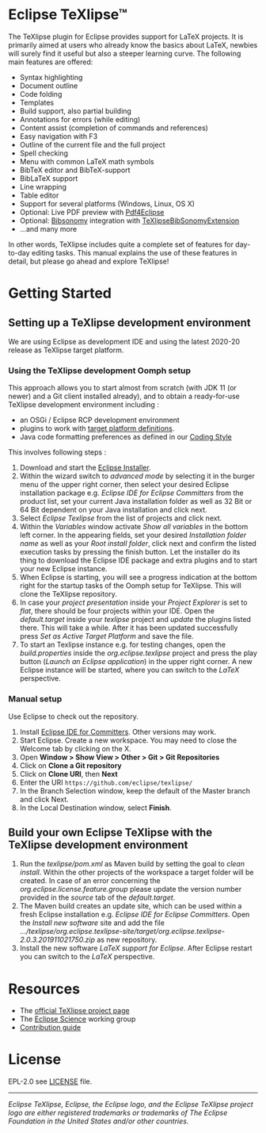 # Eclipse TeXlipse™
The TeXlipse plugin for Eclipse provides support for LaTeX projects. It is primarily aimed at users who already know the basics about LaTeX, newbies will surely find it useful but also a steeper learning curve. The following main features are offered:

* Syntax highlighting
* Document outline
* Code folding
* Templates
* Build support, also partial building
* Annotations for errors (while editing)
* Content assist (completion of commands and references)
* Easy navigation with F3
* Outline of the current file and the full project
* Spell checking
* Menu with common LaTeX math symbols
* BibTeX editor and BibTeX-support
* BibLaTeX support
* Line wrapping
* Table editor
* Support for several platforms (Windows, Linux, OS X)
* Optional: Live PDF preview with [Pdf4Eclipse](http://borisvl.github.com/Pdf4Eclipse "Pdf4Eclipse")  
* Optional: [Bibsonomy](http://www.bibsonomy.org/ "Bibsonomy")  integration with  [TeXlipseBibSonomyExtension](http://www.bibsonomy.org/help_en/TeXlipseBibSonomyExtension "TeXlipseBibSonomyExtension") 
* ...and many more

In other words, TeXlipse includes quite a complete set of features for day-to-day editing tasks. This manual explains the use of these features in detail, but please go ahead and explore TeXlipse!

# Getting Started

## Setting up a TeXlipse development environment

We are using Eclipse as development IDE and using the latest 2020-20 release as TeXlipse target platform.

### Using the TeXlipse development Oomph setup

This approach allows you to start almost from scratch (with JDK 11 (or newer) and a Git client installed already), and to obtain a ready-for-use TeXlipse development environment including :
* an OSGi / Eclipse RCP development environment
* plugins to work with [target platform definitions](https://github.com/mbarbero/fr.obeo.releng.targetplatform/).
* Java code formatting preferences as defined in our [Coding Style](https://wiki.eclipse.org/Triquetrum/Coding_Style)

This involves following steps :

1. Download and start the [Eclipse Installer](http://www.eclipse.org/downloads/eclipse-packages/).
2. Within the wizard switch to _advanced mode_ by selecting it in the burger menu of the upper right corner, then select your desired Eclipse installation package e.g. _Eclipse IDE for Eclipse Committers_ from the product list, set your current Java installation folder as well as 32 Bit or 64 Bit dependent on your Java installation and click next.
3. Select _Eclipse Texlipse_ from the list of projects and click next.
4. Within the _Variables_ window activate _Show all variables_ in the bottom left corner. In the appearing fields, set your desired _Installation folder name_ as well as your _Root install folder_, click next and confirm the listed execution tasks by pressing the finish button. Let the installer do its thing to download the Eclipse IDE package and extra plugins and to start your new Eclipse instance.
6. When Eclipse is starting, you will see a progress indication at the bottom right for the startup tasks of the Oomph setup for TeXlipse. This will clone the TeXlipse repository.
7. In case your _project presentation_ inside your _Project Explorer_ is set to _flat_, there should be four projects within your IDE. Open the _default.target_ inside your _texlipse_ project and _update_ the plugins listed there. This will take a while. After it has been updated successfully press _Set as Active Target Platform_ and save the file.
8. To start an Texlipse instance e.g. for testing changes, open the _build.properties_ inside the _org.eclipse.texlipse_ project and press the play button (_Launch an Eclipse application_) in the upper right corner. A new Eclipse instance will be started, where you can switch to the _LaTeX_ perspective.

### Manual setup

Use Eclipse to check out the repository.

1. Install [Eclipse IDE for Committers](http://www.eclipse.org/downloads/). Other versions may work.
2. Start Eclipse. Create a new workspace.  You may need to close the Welcome tab by clicking on the X.
3. Open **Window > Show View > Other > Git > Git Repositories**
4. Click on **Clone a Git repository**
5. Click on **Clone URI**, then **Next**
6. Enter the URI ``https://github.com/eclipse/texlipse/``
7. In the Branch Selection window, keep the default of the Master branch and click Next.
8. In the Local Destination window, select **Finish**.

## Build your own Eclipse TeXlipse with the TeXlipse development environment

1. Run the _texlipse/pom.xml_ as Maven build by setting the goal to _clean install_. Within the other projects of the workspace a target folder will be created. In case of an error concerning the _org.eclipse.license.feature.group_ please update the version number provided in the _source_ tab of the _default.target_.
2. The Maven build creates an update site, which can be used within a fresh Eclipse installation e.g. _Eclipse IDE for Eclipse Committers_. Open the _Install new software_ site and add the file _.../texlipse/org.eclipse.texlipse-site/target/org.eclipse.texlipse-2.0.3.201911021750.zip_ as new repository.
3. Install the new software _LaTeX support for Eclipse_. After Eclipse restart you can switch to the _LaTeX_ perspective.

# Resources

* The [official TeXlipse project page](https://projects.eclipse.org/projects/science.texlipse "TeXlipse Project Page")
* The [Eclipse Science](https://science.eclipse.org "Eclipse Science Working Group") working group
* [Contribution guide](CONTRIBUTING.md)

# License

EPL-2.0 see [LICENSE](LICENSE) file.

---
_Eclipse TeXlipse, Eclipse, the Eclipse logo, and the Eclipse TeXlipse project logo are either registered trademarks or trademarks of The Eclipse Foundation in the United States and/or other countries._

